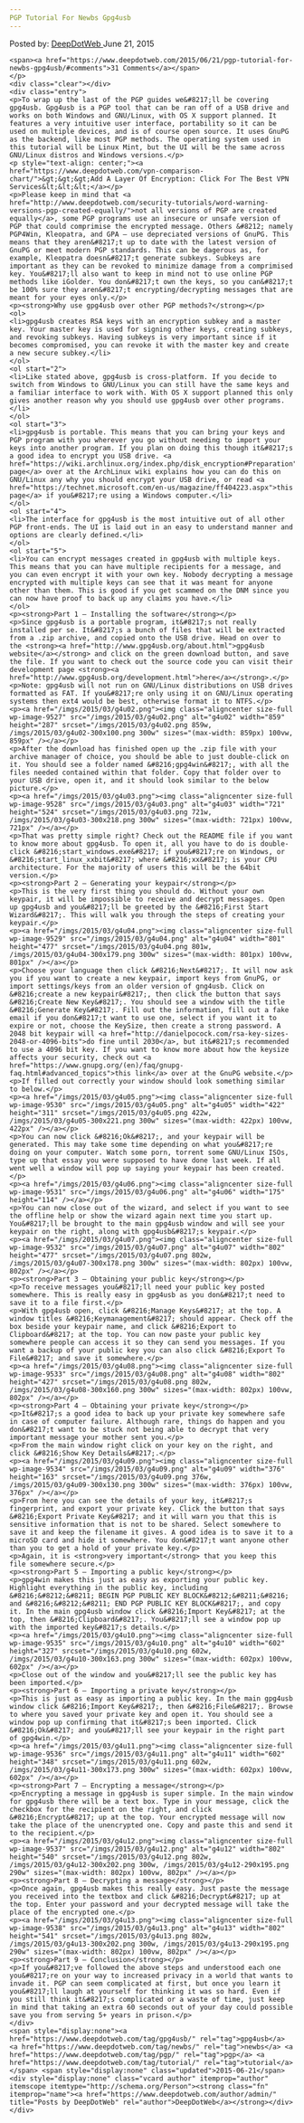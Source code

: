 ```yaml
---
PGP Tutorial For Newbs Gpg4usb
---
```

<article class="post-listing post-9525 post type-post status-publish format-standard has-post-thumbnail hentry  tag-gpg4usb tag-newbs tag-pgp tag-tutorial">
    <div class="post-inner">
        <span>Posted by: <a href="https://www.deepdotweb.com/author/admin/" title="">DeepDotWeb </a></span>
    <span>June 21, 2015</span>
    
    <span><a href="https://www.deepdotweb.com/2015/06/21/pgp-tutorial-for-newbs-gpg4usb/#comments">31 Comments</a></span>
    </p>
    <div class="clear"></div>
    <div class="entry">
    <p>To wrap up the last of the PGP guides we&#8217;ll be covering gpg4usb. Gpg4usb is a PGP tool that can be ran off of a USB drive and works on both Windows and GNU/Linux, with OS X support planned. It features a very intuitive user interface, portability so it can be used on multiple devices, and is of course open source. It uses GnuPG as the backend, like most PGP methods. The operating system used in this tutorial will be Linux Mint, but the UI will be the same across GNU/Linux distros and Windows versions.</p>
    <p style="text-align: center;"><a href="https://www.deepdotweb.com/vpn-comparison-chart/">&gt;&gt;&gt;Add A Layer Of Encryption: Click For The Best VPN Services&lt;&lt;&lt;</a></p>
    <p>Please keep in mind that <a href="http://www.deepdotweb.com/security-tutorials/word-warning-versions-pgp-created-equally/">not all versions of PGP are created equally</a>, some PGP programs use an insecure or unsafe version of PGP that could comprimise the encrypted message. Others &#8212; namely PGP4Win, Kleopatra, and GPA – use depreciated versions of GnuPG. This means that they aren&#8217;t up to date with the latest version of GnuPG or meet modern PGP standards. This can be dagerous as, for example, Kleopatra doesn&#8217;t generate subkeys. Subkeys are important as they can be revoked to minimize damage from a comprimised key. You&#8217;ll also want to keep in mind not to use online PGP methods like iGolder. You don&#8217;t own the keys, so you can&#8217;t be 100% sure they aren&#8217;t encrypting/decrypting messages that are meant for your eyes only.</p>
    <p><strong>Why use gpg4usb over other PGP methods?</strong></p>
    <ol>
    <li>gpg4usb creates RSA keys with an encryption subkey and a master key. Your master key is used for signing other keys, creating subkeys, and revoking subkeys. Having subkeys is very important since if it becomes compromised, you can revoke it with the master key and create a new secure subkey.</li>
    </ol>
    <ol start="2">
    <li>Like stated above, gpg4usb is cross-platform. If you decide to switch from Windows to GNU/Linux you can still have the same keys and a familiar interface to work with. With OS X support planned this only gives another reason why you should use gpg4usb over other programs.</li>
    </ol>
    <ol start="3">
    <li>gpg4usb is portable. This means that you can bring your keys and PGP program with you wherever you go without needing to import your keys into another program. If you plan on doing this though it&#8217;s a good idea to encrypt you USB drive. <a href="https://wiki.archlinux.org/index.php/disk_encryption#Preparation">This page</a> over at the ArchLinux wiki explains how you can do this on GNU/Linux any why you should encrypt your USB drive, or read <a href="https://technet.microsoft.com/en-us/magazine/ff404223.aspx">this page</a> if you&#8217;re using a Windows computer.</li>
    </ol>
    <ol start="4">
    <li>The interface for gpg4usb is the most intuitive out of all other PGP front-ends. The UI is laid out in an easy to understand manner and options are clearly defined.</li>
    </ol>
    <ol start="5">
    <li>You can encrypt messages created in gpg4usb with multiple keys. This means that you can have multiple recipients for a message, and you can even encrypt it with your own key. Nobody decrypting a message encrypted with multiple keys can see that it was meant for anyone other than them. This is good if you get scammed on the DNM since you can now have proof to back up any claims you have.</li>
    </ol>
    <p><strong>Part 1 – Installing the software</strong></p>
    <p>Since gpg4usb is a portable program, it&#8217;s not really installed per se. It&#8217;s a bunch of files that will be extracted from a .zip archive, and copied onto the USB drive. Head on over to the <strong><a href="http://www.gpg4usb.org/about.html">gpg4usb website</a></strong> and click on the green download button, and save the file. If you want to check out the source code you can visit their development page <strong><a href="http://www.gpg4usb.org/development.html">here</a></strong>.</p>
    <p>Note: gpg4usb will not run on GNU/Linux distributions on USB drives formatted as FAT. If you&#8217;re only using it on GNU/Linux operating systems then ext4 would be best, otherwise format it to NTFS.</p>
    <p><a href="/imgs/2015/03/g4u02.png"><img class="aligncenter size-full wp-image-9527" src="/imgs/2015/03/g4u02.png" alt="g4u02" width="859" height="287" srcset="/imgs/2015/03/g4u02.png 859w, /imgs/2015/03/g4u02-300x100.png 300w" sizes="(max-width: 859px) 100vw, 859px" /></a></p>
    <p>After the download has finished open up the .zip file with your archive manager of choice, you should be able to just double-click on it. You should see a folder named &#8216;gpg4win&#8217;, with all the files needed contained within that folder. Copy that folder over to your USB drive, open it, and it should look similar to the below picture.</p>
    <p><a href="/imgs/2015/03/g4u03.png"><img class="aligncenter size-full wp-image-9528" src="/imgs/2015/03/g4u03.png" alt="g4u03" width="721" height="524" srcset="/imgs/2015/03/g4u03.png 721w, /imgs/2015/03/g4u03-300x218.png 300w" sizes="(max-width: 721px) 100vw, 721px" /></a></p>
    <p>That was pretty simple right? Check out the README file if you want to know more about gpg4usb. To open it, all you have to do is double-click &#8216;start_windows.exe&#8217; if you&#8217;re on Windows, or &#8216;start_linux_xxbit&#8217; where &#8216;xx&#8217; is your CPU architecture. For the majority of users this will be the 64bit version.</p>
    <p><strong>Part 2 – Generating your keypair</strong></p>
    <p>This is the very first thing you should do. Without your own keypair, it will be impossible to receive and decrypt messages. Open up gpg4usb and you&#8217;ll be greeted by the &#8216;First Start Wizard&#8217;. This will walk you through the steps of creating your keypair.</p>
    <p><a href="/imgs/2015/03/g4u04.png"><img class="aligncenter size-full wp-image-9529" src="/imgs/2015/03/g4u04.png" alt="g4u04" width="801" height="477" srcset="/imgs/2015/03/g4u04.png 801w, /imgs/2015/03/g4u04-300x179.png 300w" sizes="(max-width: 801px) 100vw, 801px" /></a></p>
    <p>Choose your language then click &#8216;Next&#8217;. It will now ask you if you want to create a new keypair, import keys from GnuPG, or import settings/keys from an older version of gng4usb. Click on &#8216;create a new keypair&#8217;, then click the button that says &#8216;Create New Key&#8217;. You should see a window with the title &#8216;Generate Key&#8217;. Fill out the information, fill out a fake email if you don&#8217;t want to use one, select if you want it to expire or not, choose the KeySize, then create a strong password. A 2048 bit keypair will <a href="http://danielpocock.com/rsa-key-sizes-2048-or-4096-bits">do fine until 2030</a>, but it&#8217;s recommended to use a 4096 bit key. If you want to know more about how the keysize affects your security, check out <a href="https://www.gnupg.org/(en)/faq/gnupg-faq.html#advanced_topics">this link</a> over at the GnuPG website.</p>
    <p>If filled out correctly your window should look something similar to below.</p>
    <p><a href="/imgs/2015/03/g4u05.png"><img class="aligncenter size-full wp-image-9530" src="/imgs/2015/03/g4u05.png" alt="g4u05" width="422" height="311" srcset="/imgs/2015/03/g4u05.png 422w, /imgs/2015/03/g4u05-300x221.png 300w" sizes="(max-width: 422px) 100vw, 422px" /></a></p>
    <p>You can now click &#8216;Ok&#8217;, and your keypair will be generated. This may take some time depending on what you&#8217;re doing on your computer. Watch some porn, torrent some GNU/Linux ISOs, type up that essay you were supposed to have done last week. If all went well a window will pop up saying your keypair has been created.</p>
    <p><a href="/imgs/2015/03/g4u06.png"><img class="aligncenter size-full wp-image-9531" src="/imgs/2015/03/g4u06.png" alt="g4u06" width="175" height="114" /></a></p>
    <p>You can now close out of the wizard, and select if you want to see the offline help or show the wizard again next time you start up. You&#8217;ll be brought to the main gpg4usb window and will see your keypair on the right, along with gpg4usb&#8217;s keypair.</p>
    <p><a href="/imgs/2015/03/g4u07.png"><img class="aligncenter size-full wp-image-9532" src="/imgs/2015/03/g4u07.png" alt="g4u07" width="802" height="477" srcset="/imgs/2015/03/g4u07.png 802w, /imgs/2015/03/g4u07-300x178.png 300w" sizes="(max-width: 802px) 100vw, 802px" /></a></p>
    <p><strong>Part 3 – Obtaining your public key</strong></p>
    <p>To receive messages you&#8217;ll need your public key posted somewhere. This is really easy in gpg4usb as you don&#8217;t need to save it to a file first.</p>
    <p>With gpg4usb open, click &#8216;Manage Keys&#8217; at the top. A window titles &#8216;Keymanagement&#8217; should appear. Check off the box beside your keypair name, and click &#8216;Export to Clipboard&#8217; at the top. You can now paste your public key somewhere people can access it so they can send you messages. If you want a backup of your public key you can also click &#8216;Export To File&#8217; and save it somewhere.</p>
    <p><a href="/imgs/2015/03/g4u08.png"><img class="aligncenter size-full wp-image-9533" src="/imgs/2015/03/g4u08.png" alt="g4u08" width="802" height="427" srcset="/imgs/2015/03/g4u08.png 802w, /imgs/2015/03/g4u08-300x160.png 300w" sizes="(max-width: 802px) 100vw, 802px" /></a></p>
    <p><strong>Part 4 – Obtaining your private key</strong></p>
    <p>It&#8217;s a good idea to back up your private key somewhere safe in case of computer failure. Although rare, things do happen and you don&#8217;t want to be stuck not being able to decrypt that very important message your mother sent you.</p>
    <p>From the main window right click on your key on the right, and click &#8216;Show Key Details&#8217;.</p>
    <p><a href="/imgs/2015/03/g4u09.png"><img class="aligncenter size-full wp-image-9534" src="/imgs/2015/03/g4u09.png" alt="g4u09" width="376" height="163" srcset="/imgs/2015/03/g4u09.png 376w, /imgs/2015/03/g4u09-300x130.png 300w" sizes="(max-width: 376px) 100vw, 376px" /></a></p>
    <p>From here you can see the details of your key, it&#8217;s fingerprint, and export your private key. Click the button that says &#8216;Export Private Key&#8217; and it will warn you that this is sensitive information that is not to be shared. Select somewhere to save it and keep the filename it gives. A good idea is to save it to a microSD card and hide it somewhere. You don&#8217;t want anyone other than you to get a hold of your private key.</p>
    <p>Again, it is <strong>very important</strong> that you keep this file somewhere secure.</p>
    <p><strong>Part 5 – Importing a public key</strong></p>
    <p>gpg4win makes this just as easy as exporting your public key. Highlight everything in the public key, including &#8216;&#8212;&#8211; BEGIN PGP PUBLIC KEY BLOCK&#8212;&#8211;&#8216; and &#8216;&#8212;&#8211; END PGP PUBLIC KEY BLOCK&#8217;, and copy it. In the main gpg4usb window click &#8216;Import Key&#8217; at the top, then &#8216;Clipboard&#8217;. You&#8217;ll see a window pop up with the imported key&#8217;s details.</p>
    <p><a href="/imgs/2015/03/g4u10.png"><img class="aligncenter size-full wp-image-9535" src="/imgs/2015/03/g4u10.png" alt="g4u10" width="602" height="327" srcset="/imgs/2015/03/g4u10.png 602w, /imgs/2015/03/g4u10-300x163.png 300w" sizes="(max-width: 602px) 100vw, 602px" /></a></p>
    <p>Close out of the window and you&#8217;ll see the public key has been imported.</p>
    <p><strong>Part 6 – Importing a private key</strong></p>
    <p>This is just as easy as importing a public key. In the main gpg4usb window click &#8216;Import Key&#8217;, then &#8216;File&#8217;. Browse to where you saved your private key and open it. You should see a window pop up confirming that it&#8217;s been imported. Click &#8216;Ok&#8217; and you&#8217;ll see your keypair in the right part of gpg4win.</p>
    <p><a href="/imgs/2015/03/g4u11.png"><img class="aligncenter size-full wp-image-9536" src="/imgs/2015/03/g4u11.png" alt="g4u11" width="602" height="348" srcset="/imgs/2015/03/g4u11.png 602w, /imgs/2015/03/g4u11-300x173.png 300w" sizes="(max-width: 602px) 100vw, 602px" /></a></p>
    <p><strong>Part 7 – Encrypting a message</strong></p>
    <p>Encrypting a message in gpg4usb is super simple. In the main window for gpg4usb there will be a text box. Type in your message, click the checkbox for the recipient on the right, and click &#8216;Encrypt&#8217; up at the top. Your encrypted message will now take the place of the unencrypted one. Copy and paste this and send it to the recipient.</p>
    <p><a href="/imgs/2015/03/g4u12.png"><img class="aligncenter size-full wp-image-9537" src="/imgs/2015/03/g4u12.png" alt="g4u12" width="802" height="540" srcset="/imgs/2015/03/g4u12.png 802w, /imgs/2015/03/g4u12-300x202.png 300w, /imgs/2015/03/g4u12-290x195.png 290w" sizes="(max-width: 802px) 100vw, 802px" /></a></p>
    <p><strong>Part 8 – Decrypting a message</strong></p>
    <p>Once again, gpg4usb makes this really easy. Just paste the message you received into the textbox and click &#8216;Decrypt&#8217; up at the top. Enter your password and your decrypted message will take the place of the encrypted one.</p>
    <p><a href="/imgs/2015/03/g4u13.png"><img class="aligncenter size-full wp-image-9538" src="/imgs/2015/03/g4u13.png" alt="g4u13" width="802" height="541" srcset="/imgs/2015/03/g4u13.png 802w, /imgs/2015/03/g4u13-300x202.png 300w, /imgs/2015/03/g4u13-290x195.png 290w" sizes="(max-width: 802px) 100vw, 802px" /></a></p>
    <p><strong>Part 9 – Conclusion</strong></p>
    <p>If you&#8217;ve followed the above steps and understood each one you&#8217;re on your way to increased privacy in a world that wants to invade it. PGP can seem complicated at first, but once you learn it you&#8217;ll laugh at yourself for thinking it was so hard. Even if you still think it&#8217;s complicated or a waste of time, just keep in mind that taking an extra 60 seconds out of your day could possible save you from serving 5+ years in prison.</p>
    </div>
    <span style="display:none"><a href="https://www.deepdotweb.com/tag/gpg4usb/" rel="tag">gpg4usb</a> <a href="https://www.deepdotweb.com/tag/newbs/" rel="tag">newbs</a> <a href="https://www.deepdotweb.com/tag/pgp/" rel="tag">pgp</a> <a href="https://www.deepdotweb.com/tag/tutorial/" rel="tag">tutorial</a></span> <span style="display:none" class="updated">2015-06-21</span>
    <div style="display:none" class="vcard author" itemprop="author" itemscope itemtype="http://schema.org/Person"><strong class="fn" itemprop="name"><a href="https://www.deepdotweb.com/author/admin/" title="Posts by DeepDotWeb" rel="author">DeepDotWeb</a></strong></div>
    </div>
</article>

